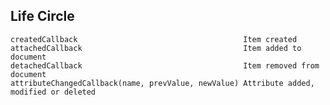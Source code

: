 ## Life Circle

    createdCallback	                                    Item created
    attachedCallback	                                Item added to document
    detachedCallback	                                Item removed from document
    attributeChangedCallback(name, prevValue, newValue)	Attribute added, modified or deleted